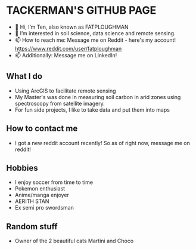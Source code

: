 # TACKERMAN'S GITHUB PAGE

- 👋 Hi, I’m Ten, also known as FATPLOUGHMAN
- 👀 I’m interested in soil science, data science and remote sensing.
- 📫 How to reach me: Message me on Reddit - here's my account! https://www.reddit.com/user/fatploughman
- 📫 Additionally: Message me on LinkedIn!

## What I do
- Using ArcGIS to facilitate remote sensing
- My Master's was done in measuring soil carbon in arid zones using spectroscopy from satellite imagery.
- For fun side projects, I like to take data and put them into maps

## How to contact me
- I got a new reddit account recently! So as of right now, message me on reddit!

## Hobbies
- I enjoy soccer from time to time
- Pokemon enthusiast
- Anime/manga enjoyer
- AERITH STAN
- Ex semi pro swordsman
  
## Random stuff
- Owner of the 2 beautiful cats Martini and Choco
